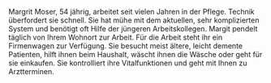 Margrit Moser, 54 jährig, arbeitet seit vielen Jahren in der Pflege. 
Technik überfordert sie schnell. Sie hat mühe mit dem aktuellen, sehr komplizierten System und benötigt oft Hilfe der jüngeren Arbeitskollegen. Margit pendelt täglich von Ihrem Wohnort zur Arbeit.
Für die Arbeit steht ihr ein Firmenwagen zur Verfügung.
Sie besucht meist ältere, leicht demente Patienten, hilft ihnen beim Haushalt, wäscht ihnen die Wäsche oder geht für sie einkaufen.
Sie kontrolliert ihre Vitalfunktionen und geht mit Ihnen zu Arztterminen.
